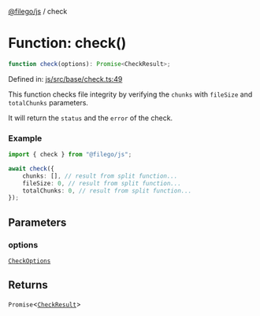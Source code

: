 [@filego/js](../README.md) / check

# Function: check()

```ts
function check(options): Promise<CheckResult>;
```

Defined in: [js/src/base/check.ts:49](https://github.com/alpheus-day/filego.js/blob/0b6198ac40a1ab78f90e02a6ab2598047e19ad06/packages/js/src/base/check.ts#L49)

This function checks file integrity by verifying
the `chunks` with `fileSize` and `totalChunks` parameters.

It will return the `status` and the `error` of the check.

### Example

```ts
import { check } from "@filego/js";

await check({
    chunks: [], // result from split function...
    fileSize: 0, // result from split function...
    totalChunks: 0, // result from split function...
});
```

## Parameters

### options

[`CheckOptions`](../type-aliases/CheckOptions.md)

## Returns

`Promise`\<[`CheckResult`](../type-aliases/CheckResult.md)\>
